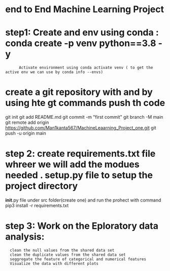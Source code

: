 # end to End Machine Learning Project

# step1: Create and env using conda : conda create -p venv python==3.8 -y
          Activate environment using conda activate venv ( to get the active env we can use by conda info --envs)

# create a git repository with and by using hte gt commands push th code 
git init
git add README.md
git commit -m "first commit"
git branch -M main
git remote add origin https://github.com/Man1kanta567/MachineLeaarning_Project_one.git
git push -u origin main 

# step 2: create requirements.txt file whreer we will add the modues needed . setup.py file to setup the project directory
__init__.py file under src folder(create one) and run the prohect with command pip3 install -r requirements.txt

# step 3: Work on the Eploratory data analysis:
      clean the null values from the shared data set
      clean the duplicate values from the shared data set
      seggregate the feature of categorical and numerical features
      Visualize the data with different plots

